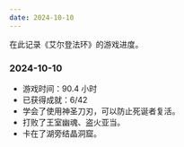 ```yaml
---
date: 2024-10-10
---
```


在此记录《艾尔登法环》的游戏进度。

### 2024-10-10

- 游戏时间：90.4 小时
- 已获得成就：6/42
- 学会了使用神圣刀刃，可以防止死诞者复活。
- 打败了王室幽魂、盗火亚当。
- 卡在了湖旁结晶洞窟。